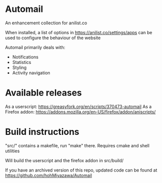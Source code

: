 # Automail
An enhancement collection for anilist.co

When installed, a list of options in https://anilist.co/settings/apps can be used to configure the behaviour of the website

Automail primarily deals with:
- Notifications
- Statistics
- Styling
- Activity navigation

# Available releases

As a userscript: https://greasyfork.org/en/scripts/370473-automail
As a Firefox addon: https://addons.mozilla.org/en-US/firefox/addon/aniscripts/

# Build instructions

"src/" contains a makefile, run "make" there.
Requires cmake and shell utilities

Will build the userscript and the firefox addon in src/build/

If you have an archived version of this repo, updated code can be found at
https://github.com/hohMiyazawa/Automail


